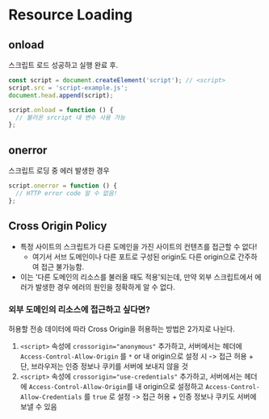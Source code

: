 # Resource Loading

## onload

스크립트 로드 성공하고 실행 완료 후.

```js
const script = document.createElement('script'); // <script>
script.src = 'script-example.js';
document.head.append(script);

script.onload = function () {
  // 불러온 srcript 내 변수 사용 가능
};
```

## onerror

스크립트 로딩 중 에러 발생한 경우

```js
script.onerror = function () {
  // HTTP error code 알 수 없음!
};
```

## Cross Origin Policy

- 특정 사이트의 스크립트가 다른 도메인을 가진 사이트의 컨텐츠를 접근할 수 없다!
  - 여기서 서브 도메인이나 다른 포트로 구성된 origin도 다른 origin으로 간주하여 접근 불가능함.
- 이는 '다른 도메인의 리소스를 불러올 때도 적용'되는데, 만약 외부 스크립트에서 에러가 발생한 경우 에러의 원인을 정확하게 알 수 없다.

### 외부 도메인의 리소스에 접근하고 싶다면?

허용할 전송 데이터에 따라 Cross Origin을 허용하는 방법은 2가지로 나뉜다.

1. `<script>` 속성에 `crossorigin="anonymous"` 추가하고, 서버에서는 헤더에 `Access-Control-Allow-Origin` 를 `*` or 내 origin으로 설정 시 -> 접근 허용 + 단, 브라우저는 인증 정보나 쿠키를 서버에 보내지 않을 것
2. `<script>` 속성에 `crossorigin="use-credentials"` 추가하고, 서버에서는 헤더에 `Access-Control-Allow-Origin`를 내 origin으로 설정하고 `Access-Control-Allow-Credentials` 를 `true` 로 설정 -> 접근 허용 + 인증 정보나 쿠키도 서버에 보낼 수 있음
